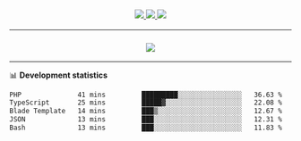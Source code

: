 <h3 align="center">
  <a href="https://github.com/hwalker928">
      <img src="https://img.shields.io/github/followers/hwalker928?label=Followers&style=for-the-badge&color=lightblue">
  </a>
  <a href="https://harryw.link/discord" alt="Discord">
      <img src="https://img.shields.io/discord/738451951758606336?label=discord&style=for-the-badge&color=lightblue"/>
  </a>
  <a href="https://harryw.link/sparked" alt="Sparked Host">
      <img src="https://img.shields.io/static/v1?label=Sponsor&message=Sparked%20Host&color=yellow&style=for-the-badge"/>
  </a>
</h3>

<hr>


<h3 align="center">
  <a href="https://github.com/hwalker928">
      <img src="https://github-profile-trophy.vercel.app/?username=hwalker928&no-bg=true&no-frame=true">
  </a>
</h3>


<hr>

📊 **Development statistics**

<!--START_SECTION:waka-->

```txt
PHP              41 mins         █████████░░░░░░░░░░░░░░░░   36.63 %
TypeScript       25 mins         █████▓░░░░░░░░░░░░░░░░░░░   22.08 %
Blade Template   14 mins         ███▒░░░░░░░░░░░░░░░░░░░░░   12.67 %
JSON             13 mins         ███░░░░░░░░░░░░░░░░░░░░░░   12.31 %
Bash             13 mins         ███░░░░░░░░░░░░░░░░░░░░░░   11.83 %
```

<!--END_SECTION:waka-->
